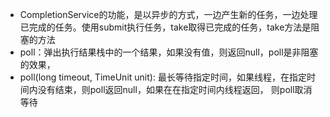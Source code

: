 - CompletionService的功能，是以异步的方式，一边产生新的任务，一边处理已完成的任务。使用submit执行任务，take取得已完成的任务，take方法是阻塞的方法
- poll：弹出执行结果栈中的一个结果，如果没有值，则返回null，poll是非阻塞的效果，
- poll(long timeout, TimeUnit unit): 最长等待指定时间，如果线程，在指定时间内没有结束，则poll返回null，如果在在指定时间内线程返回，
则poll取消等待